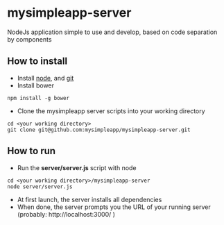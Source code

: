 # mysimpleapp-server
NodeJs application simple to use and develop, based on code separation by components

## How to install
* Install [node](https://nodejs.org), and [git](https://git-scm.com/)
* Install bower
```
npm install -g bower
```
* Clone the mysimpleapp server scripts into your working directory
```
cd <your working directory>
git clone git@github.com:mysimpleapp/mysimpleapp-server.git
```

## How to run
* Run the __server/server.js__ script with node
```
cd <your working directory>/mysimpleapp-server
node server/server.js
```
* At first launch, the server installs all dependencies
* When done, the server prompts you the URL of your running server (probably: http://localhost:3000/ )
